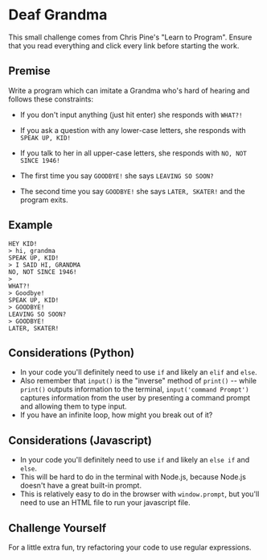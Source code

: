 # Deaf Grandma

This small challenge comes from Chris Pine's "Learn to Program". Ensure that you read everything and click every link before starting the work.
 
## Premise

Write a program which can imitate a Grandma who's hard of hearing and follows
these constraints:

* If you don't input anything (just hit enter) she responds with `WHAT?!`
* If you ask a question with any lower-case letters, she responds with
`SPEAK UP, KID!`
* If you talk to her in all upper-case letters, she responds with
`NO, NOT SINCE 1946!`

* The first time you say `GOODBYE!` she says `LEAVING SO SOON?`
* The second time you say `GOODBYE!` she says `LATER, SKATER!` and the program
exits.

## Example

```
HEY KID!
> hi, grandma
SPEAK UP, KID!
> I SAID HI, GRANDMA
NO, NOT SINCE 1946!
>
WHAT?!
> Goodbye!
SPEAK UP, KID!
> GOODBYE!
LEAVING SO SOON?
> GOODBYE!
LATER, SKATER!
```

## Considerations (Python)
* In your code you'll definitely need to use `if` and likely an `elif` and `else`.
* Also remember that `input()` is the "inverse" method of `print()` -- while `print()` outputs information to the terminal, `input('command Prompt')` captures information from the user by presenting a command prompt and allowing them to type input.
* If you have an infinite loop, how might you break out of it?

## Considerations (Javascript)
* In your code you'll definitely need to use `if` and likely an `else if` and `else`.
* This will be hard to do in the terminal with Node.js, because Node.js doesn't have a great built-in prompt.
* This is relatively easy to do in the browser with `window.prompt`, but you'll need to use an HTML file to run your javascript file.

## Challenge Yourself

For a little extra fun, try refactoring your code to use regular expressions.
